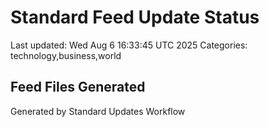 # Standard Feed Update Status
Last updated: Wed Aug  6 16:33:45 UTC 2025
Categories: technology,business,world

## Feed Files Generated

Generated by Standard Updates Workflow
